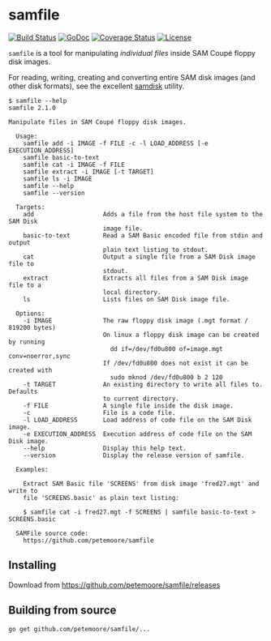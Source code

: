 # samfile

[![Build Status](https://img.shields.io/travis/petemoore/samfile.svg?style=flat-square&label=build+status)](https://travis-ci.org/petemoore/samfile)
[![GoDoc](https://godoc.org/github.com/petemoore/samfile?status.svg)](https://godoc.org/github.com/petemoore/samfile)
[![Coverage Status](https://coveralls.io/repos/petemoore/samfile/badge.svg?branch=master&service=github)](https://coveralls.io/github/petemoore/samfile?branch=master)
[![License](https://img.shields.io/badge/license-MIT-orange.svg)](https://opensource.org/licenses/MIT)

`samfile` is a tool for manipulating _individual files_ inside SAM Coupé floppy
disk images.

For reading, writing, creating and converting entire SAM disk images (and other
disk formats), see the excellent [samdisk](https://simonowen.com/samdisk)
utility.

```
$ samfile --help
samfile 2.1.0

Manipulate files in SAM Coupé floppy disk images.

  Usage:
    samfile add -i IMAGE -f FILE -c -l LOAD_ADDRESS [-e EXECUTION_ADDRESS]
    samfile basic-to-text
    samfile cat -i IMAGE -f FILE
    samfile extract -i IMAGE [-t TARGET]
    samfile ls -i IMAGE
    samfile --help
    samfile --version

  Targets:
    add                   Adds a file from the host file system to the SAM Disk
                          image file.
    basic-to-text         Read a SAM Basic encoded file from stdin and output
                          plain text listing to stdout.
    cat                   Output a single file from a SAM Disk image file to
                          stdout.
    extract               Extracts all files from a SAM Disk image file to a
                          local directory.
    ls                    Lists files on SAM Disk image file.

  Options:
    -i IMAGE              The raw floppy disk image (.mgt format / 819200 bytes)
                          On linux a floppy disk image can be created by running
                            dd if=/dev/fd0u800 of=image.mgt conv=noerror,sync
                          If /dev/fd0u800 does not exist it can be created with
                            sudo mknod /dev/fd0u800 b 2 120
    -t TARGET             An existing directory to write all files to. Defaults
                          to current directory.
    -f FILE               A single file inside the disk image.
    -c                    File is a code file.
    -l LOAD_ADDRESS       Load address of code file on the SAM Disk image.
    -e EXECUTION_ADDRESS  Execution address of code file on the SAM Disk image.
    --help                Display this help text.
    --version             Display the release version of samfile.

  Examples:

    Extract SAM Basic file 'SCREENS' from disk image 'fred27.mgt' and write to
    file 'SCREENS.basic' as plain text listing:

    $ samfile cat -i fred27.mgt -f SCREENS | samfile basic-to-text > SCREENS.basic

  SAMFile source code:
    https://github.com/petemoore/samfile
```

## Installing

Download from https://github.com/petemoore/samfile/releases

## Building from source

```
go get github.com/petemoore/samfile/...
```
